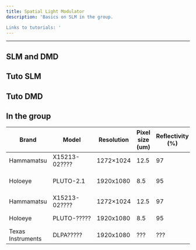 ```yaml
--- 
title: Spatial Light Modulator
description: 'Basics on SLM in the group.

Links to tutorials: '
---
```


---
SLM and DMD
---

## Tuto SLM

## Tuto DMD

## In the group


| Brand     | Model                     | Resolution                | Pixel size (um)                                                                             | Reflectivity (%)                                                        | Who is using it ? | How many ? | 
| ----------- | --------------------------- | ---------------------------- | ---------------------------------------------------------------------------------------------------------------- | ------------------------------------------------------------------------------------------ | ----------------------- |----------------------- |
| Hammamatsu | X15213-02???? | 1272×1024  |         12.5                                                                                                       |   97   | Quentin S                 | 2
| Holoeye  | PLUTO-2.1                  | 1920x1080 | 8.5 |      95                                                                                    |        Myrann B and Clara P            | 2
| Hammamatsu | X15213-02???? | 1272×1024  |         12.5                                                                                                       |   97   | Kevin F                 | 2
| Holoeye  | PLUTO-?????                  | 1920x1080 | 8.5 |      95                                                                                    |        Killian G            | 2
| Texas Instruments  | DLPA?????                  | 1920x1080 | ??? |      ???                                                                                    |        Not used            | 1
